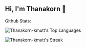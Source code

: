 ## Hi, I'm Thanakorn 👋

Github Stats: 

  ![Thanakorn-kmutt's Top Languages](https://github-readme-stats.vercel.app/api/top-langs/?username=Thanakorn-kmutt&theme=vue-dark&show_icons=true&hide_border=false&layout=compact)
  
  ![Thanakorn-kmutt's Streak](https://github-readme-streak-stats.herokuapp.com/?user=Thanakorn-kmutt&theme=vue-dark&hide_border=false)


<!--
**Thanakorn-kmutt/Thanakorn-kmutt** is a ✨ _special_ ✨ repository because its `README.md` (this file) appears on your GitHub profile.

Here are some ideas to get you started:

- 🔭 I’m currently working on ...
- 🌱 I’m currently learning ...
- 👯 I’m looking to collaborate on ...
- 🤔 I’m looking for help with ...
- 💬 Ask me about ...
- 📫 How to reach me: ...
- 😄 Pronouns: ...
- ⚡ Fun fact: ...
-->
